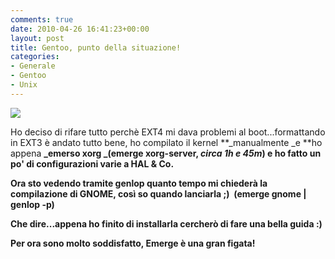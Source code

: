 ```yaml
---
comments: true
date: 2010-04-26 16:41:23+00:00
layout: post
title: Gentoo, punto della situazione!
categories:
- Generale
- Gentoo
- Unix
---
```


![](http://imgur.com/75cRF.png)


Ho deciso di rifare tutto perchè EXT4 mi dava problemi al boot...formattando in EXT3 è andato tutto bene, ho compilato il kernel **_manualmente _e **ho appena **_emerso xorg _(emerge xorg-server, _circa 1h e 45m_) e ho fatto un po' di configurazioni varie a HAL & Co.**

**Ora sto vedendo tramite genlop quanto tempo mi chiederà la compilazione di GNOME, così so quando lanciarla ;)  (emerge gnome | genlop -p)**

**Che dire...appena ho finito di installarla cercherò di fare una bella guida :)**

**Per ora sono molto soddisfatto, Emerge è una gran figata!**
